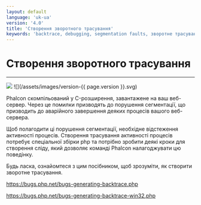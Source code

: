 ```yaml
---
layout: default
language: 'uk-ua'
version: '4.0'
title: 'Створення зворотного трасування'
keywords: 'backtrace, debugging, segmentation faults, зворотне трасування, відлагодження, виловлювання помилок'
---
```


# Створення зворотного трасування

* * *

![](/assets/images/document-status-stable-success.svg) ![](/assets/images/version-{{ page.version }}.svg)

Phalcon скомпільований у C-розширення, завантажене на ваш веб-сервер. Через це помилки призводять до порушення сегментації, що призводить до аварійного завершення деяких процесів вашого веб-сервера.

Щоб полагодити ці порушення сегментації, необхідне відстеження активності процесів. Створення трасування активності процесів потребує спеціальної збірки php та потрібно зробити деякі кроки для створення сліду, який дозволяє команді Phalcon налагоджувати цю поведінку.

Будь ласка, ознайомтеся з цим посібником, щоб зрозуміти, як створити зворотне трасування.

<https://bugs.php.net/bugs-generating-backtrace.php>

<https://bugs.php.net/bugs-generating-backtrace-win32.php>